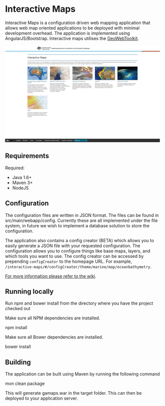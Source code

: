 # Interactive Maps

Interactive Maps is a configuration driven web mapping application that allows web map oriented applications to be deployed with minimal development overhead. The application is implemented using AngularJS/Bootstrap. Interactive maps utilises the [GeoWebToolkit](https://github.com/GeoscienceAustralia/geo-web-toolkit). 

![](https://github.com/GeoscienceAustralia/interactive-maps/blob/master/docs/imgs/interactive_maps_home.png)

## Requirements
Required:

* Java 1.6+
* Maven 3+
* NodeJS

## Configuration

The configuration files are written in JSON format. The files can be found in src/main/webapp/config. Currently these are all implemented under the file system, in future we wish to implement a database solution to store the configuration. 

The application also contains a config creator (BETA) which allows you to easily generate a JSON file with your requested configuration. The configuration allows you to configure things like base maps, layers, and which tools you want to use. The config creator can be accessed by prepending `configCreator` to the homepage URL. For example, `/interactive-maps/#/configCreator/theme/marine/map/oceanbathymetry`.

[For more information please refer to the wiki](https://github.com/GeoscienceAustralia/interactive-maps/wiki).

## Running locally

Run npm and bower install from the directory where you have the project checked out

Make sure all NPM dependencies are installed.

npm install

Make sure all Bower dependencies are installed.

bower install

## Building

The application can be built using Maven by running the following command

mvn clean package

This will generate gamaps.war in the target folder. This can then be deployed to your application server.
